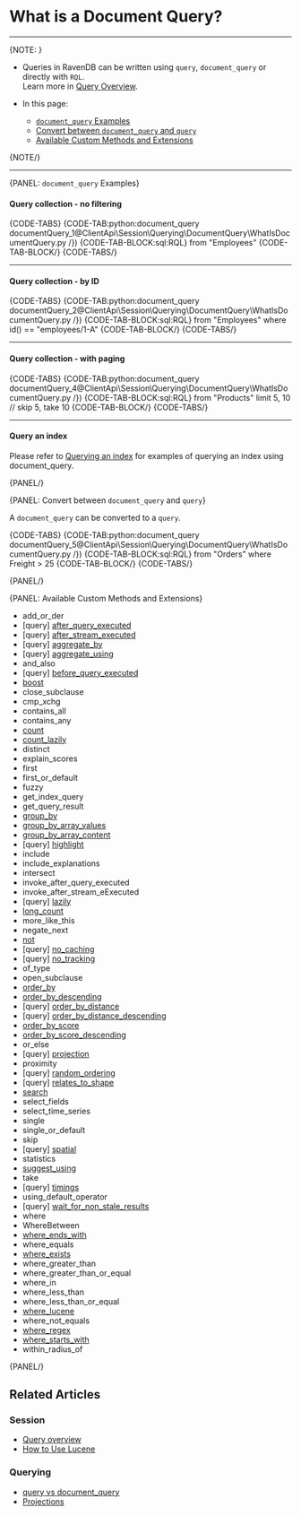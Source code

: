 # What is a Document Query?

---

{NOTE: }

* Queries in RavenDB can be written using `query`, `document_query` or directly with `RQL`.  
  Learn more in [Query Overview](../../../../client-api/session/querying/how-to-query).

* In this page:
  * [`document_query` Examples](../../../../client-api/session/querying/document-query/what-is-document-query#document_query-examples)
  * [Convert between `document_query` and `query`](../../../../client-api/session/querying/document-query/what-is-document-query#convert-between-document_query-and-query)
  * [Available Custom Methods and Extensions](../../../../client-api/session/querying/document-query/what-is-document-query#convert-between-document_query-and-query)

{NOTE/}

---

{PANEL: `document_query` Examples}

#### Query collection - no filtering

{CODE-TABS}
{CODE-TAB:python:document_query documentQuery_1@ClientApi\Session\Querying\DocumentQuery\WhatIsDocumentQuery.py /})
{CODE-TAB-BLOCK:sql:RQL}
from "Employees"
{CODE-TAB-BLOCK/}
{CODE-TABS/}

---

#### Query collection - by ID

{CODE-TABS}
{CODE-TAB:python:document_query documentQuery_2@ClientApi\Session\Querying\DocumentQuery\WhatIsDocumentQuery.py /})
{CODE-TAB-BLOCK:sql:RQL}
from "Employees" where id() == "employees/1-A"
{CODE-TAB-BLOCK/}
{CODE-TABS/}

---

#### Query collection - with paging

{CODE-TABS}
{CODE-TAB:python:document_query documentQuery_4@ClientApi\Session\Querying\DocumentQuery\WhatIsDocumentQuery.py /})
{CODE-TAB-BLOCK:sql:RQL}
from "Products" limit 5, 10 // skip 5, take 10
{CODE-TAB-BLOCK/}
{CODE-TABS/}

---

#### Query an index

Please refer to [Querying an index](../../../../indexes/querying/query-index#session.advanced.documentquery) for examples of querying an index using document_query.

{PANEL/}

{PANEL: Convert between `document_query` and `query`}

A `document_query` can be converted to a `query`.  

{CODE-TABS}
{CODE-TAB:python:document_query documentQuery_5@ClientApi\Session\Querying\DocumentQuery\WhatIsDocumentQuery.py /})
{CODE-TAB-BLOCK:sql:RQL}
from "Orders" where Freight > 25
{CODE-TAB-BLOCK/}
{CODE-TABS/}

{PANEL/}

{PANEL: Available Custom Methods and Extensions}

- add_or_der
- [query] [after_query_executed](../../../../client-api/session/querying/how-to-customize-query#afterqueryexecuted)
- [query] [after_stream_executed](../../../../client-api/session/querying/how-to-customize-query#afterstreamexecuted)
- [query] [aggregate_by](../../../../client-api/session/querying/how-to-perform-a-faceted-search)
- [query] [aggregate_using](../../../../client-api/session/querying/how-to-perform-a-faceted-search)
- and_also
- [query] [before_query_executed](../../../../client-api/session/querying/how-to-customize-query#beforequeryexecuted)
- [boost](../../../../client-api/session/querying/text-search/boost-search-results)
- close_subclause
- cmp_xchg
- contains_all
- contains_any
- [count](../../../../client-api/session/querying/how-to-count-query-results)
- [count_lazily](../../../../client-api/session/querying/how-to-perform-queries-lazily#lazy-count-query)
- distinct
- explain_scores
- first
- first_or_default
- fuzzy
- get_index_query
- get_query_result
- [group_by](../../../../client-api/session/querying/how-to-perform-group-by-query)
- [group_by_array_values](../../../../client-api/session/querying/how-to-perform-group-by-query#by-array-values)
- [group_by_array_content](../../../../client-api/session/querying/how-to-perform-group-by-query#by-array-content)
- [query] [highlight](../../../../client-api/session/querying/text-search/highlight-query-results)
- include
- include_explanations
- intersect
- invoke_after_query_executed
- invoke_after_stream_eExecuted
- [query] [lazily](../../../../client-api/session/querying/how-to-perform-queries-lazily)
- [long_count](../../../../client-api/session/querying/how-to-count-query-results)
- more_like_this
- negate_next
- [not](../../../../client-api/session/querying/document-query/how-to-use-not-operator)
- [query] [no_caching](../../../../client-api/session/querying/how-to-customize-query#nocaching)
- [query] [no_tracking](../../../../client-api/session/querying/how-to-customize-query#notracking)
- of_type
- open_subclause
- [order_by](../../../../client-api/session/querying/sort-query-results)
- [order_by_descending](../../../../client-api/session/querying/sort-query-results)
- [query] [order_by_distance](../../../../client-api/session/querying/how-to-make-a-spatial-query#orderByDistance)
- [query] [order_by_distance_descending](../../../../client-api/session/querying/how-to-make-a-spatial-query#orderByDistanceDesc)
- [order_by_score](../../../../client-api/session/querying/sort-query-results#order-by-score)
- [order_by_score_descending](../../../../client-api/session/querying/sort-query-results#order-by-score)
- or_else
- [query] [projection](../../../../client-api/session/querying/how-to-customize-query#projection)
- proximity
- [query] [random_ordering](../../../../client-api/session/querying/how-to-customize-query#randomordering)
- [query] [relates_to_shape](../../../../client-api/session/querying/how-to-make-a-spatial-query#search-by-shape)
- [search](../../../../client-api/session/querying/text-search/full-text-search)
- select_fields
- select_time_series
- single
- single_or_default
- skip
- [query] [spatial](../../../../client-api/session/querying/how-to-make-a-spatial-query)
- statistics
- [suggest_using](../../../../client-api/session/querying/how-to-work-with-suggestions)
- take
- [query] [timings](../../../../client-api/session/querying/how-to-customize-query#timings)
- using_default_operator
- [query] [wait_for_non_stale_results](../../../../client-api/session/querying/how-to-customize-query#waitfornonstaleresults)
- where
- WhereBetween
- [where_ends_with](../../../../client-api/session/querying/text-search/ends-with-query)
- where_equals
- [where_exists](../../../../client-api/session/querying/how-to-filter-by-field)
- where_greater_than
- where_greater_than_or_equal
- where_in
- where_less_than
- where_less_than_or_equal
- [where_lucene](../../../../client-api/session/querying/document-query/how-to-use-lucene)
- where_not_equals
- [where_regex](../../../../client-api/session/querying/text-search/using-regex)
- [where_starts_with](../../../../client-api/session/querying/text-search/starts-with-query)
- within_radius_of

{PANEL/}

## Related Articles

### Session

- [Query overview](../../../../client-api/session/querying/how-to-query)
- [How to Use Lucene](../../../../client-api/session/querying/document-query/how-to-use-lucene)

### Querying 

- [query vs document_query](../../../../client-api/session/querying/document-query/query-vs-document-query)
- [Projections](../../../../indexes/querying/projections)

